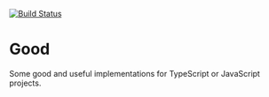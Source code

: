 [![Build Status](https://travis-ci.org/SergioMorchon/Good.svg?branch=master)](https://travis-ci.org/SergioMorchon/Good)

# Good

Some good and useful implementations for TypeScript or JavaScript projects.
